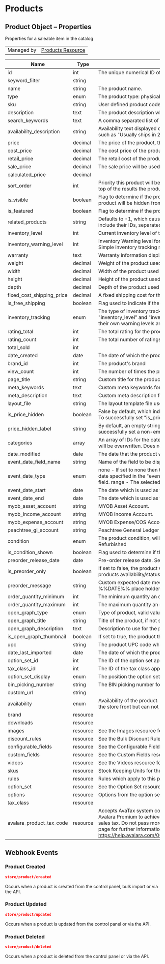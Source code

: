 # Products

## Product Object – Properties

Properties for a saleable item in the catalog

|||
|---|---|
| Managed by | [Products Resource](/api/?BasicAuth#products-resource)

| Name | Type | Description |
| --- | --- | --- |
| id | int | The unique numerical ID of the product, increments sequentially |
| keyword_filter | string |
| name | string | The product name. |
| type | enum | The product type: physical - a physical stock unit digital - a digital download |
| sku | string | User defined product code/stock keeping unit (SKU). |
| description | text | The product description which can include HTML formatting. |
| search_keywords | text | A comma separated list of keywords that can be used to locate the product when searching the store. |
| availability_description | string | Availability text displayed on the checkout page under the product title telling the customer how long it will normally take to ship this product, such as "Usually ships in 24 hours". |
| price | decimal | The price of the product, the price should include or exclude tax based on the store settings. |
| cost_price | decimal | The cost price of the product, stored for reference only, it is not used or displayed anywhere on the store. |
| retail_price | decimal | The retail cost of the product, if entered the retail cost price will be shown on the product page. |
| sale_price | decimal | The sale price will be used instead of value in the price field when calculating the products cost if entered. |
| calculated_price | decimal |
| sort_order | int | Priority this product will be given when included in product lists on category pages and search results. The lower the number, the closer to the top of the results the product will be. |
| is_visible | boolean | Flag to determine if the product should be displayed to customers browsing the store or not. If true the product will be displayed, false the product will be hidden from view. |
| is_featured | boolean | Flag to determine if the product should be included in "featured products" panel when viewing the store. |
| related_products | string | Defaults to -1, which causes the store to automatically generate a list of related products. To manually specify the list of related products, include their IDs, separated by commas. For example, "3, 6, 7, 21". |
| inventory_level | int | Current inventory level of the product. Simple inventory tracking must be enabled (See the inventory_tracking field) for this to take any effect. |
| inventory_warning_level | int | Inventory Warning level for the product. When the products inventory level drops below the warning level the store owner will be informed. Simple inventory tracking must be enabled (See the inventory_tracking field) for this to take any effect. |
| warranty | text | Warranty information displayed on the product page which can include HTML formatting. |
| weight | decimal | Weight of the product used which can be used when calculating shipping costs. |
| width | decimal | Width of the product used which can be used when calculating shipping costs. |
| height | decimal | Height of the product used which can be used when calculating shipping costs. |
| depth | decimal | Depth of the product used which can be used when calculating shipping costs. |
| fixed_cost_shipping_price | decimal | A fixed shipping cost for the product, if defined the value will be used during checkout instead of normal shipping cost calculation. |
| is_free_shipping | boolean | Flag used to indicate if the product has free shipping or not. If true the shipping cost for the product will be zero. |
| inventory_tracking | enum | The type of inventory tracking for the product: none - inventory levels will not be tracked. simple - inventory levels will be tracked using the "inventory_level" and "inventory_warning_level" fields. sku - inventory levels will be tracked based on individual product options which maintain their own warning levels and inventory levels. |
| rating_total | int | The total rating for the product. |
| rating_count | int | The total number of ratings the product has had. |
| total_sold | int |
| date_created | date | The date of which the product was created. |
| brand_id | int | The product's brand |
| view_count | int | The number of times the product has been viewed. |
| page_title | string | Custom title for the products page, if not defined the product name will be used as the page title. |
| meta_keywords | text | Custom meta keywords for the product page, if not defined the store default keywords will be used. |
| meta_description | text | Custom meta description for the product page, if not defined the store default meta description will be used. |
| layout_file | string | The layout template file used to render this category. |
| is_price_hidden | boolean | False by default, which indicates that the price of this product should be shown on the product page. If set to "true", the price is hidden. NOTE: To successfully set "is_price_hidden" to "true", the "availability" value must be "disabled". |
| price_hidden_label | string | By default, an empty string. If "is_price_hidden" is "true", the value of "price_hidden_label" is displayed instead of the price. NOTE: To successfully set a non-empty string value for "price_hidden_label", the "availability" value must be "disabled". |
| categories | array | An array of IDs for the categories this product belongs to. When updating a product, if an array of categories is supplied all product categories will be overwritten. Does not accept more than 1,000 ID values. |
| date_modified | date | The date that the product was last modified. |
| event_date_field_name | string | Name of the field to be displayed on the product page when selecting the "delivery/event" date. |
| event_date_type | enum | none - If set to none then the event/delivery date requirement and field will be disabled. after - The selected date must fall either on or after the date specified in the "event_date_start" field. before - The selected date must fall either before or on the date specified in the "event_date_end" field. range - The selected date must fall between the "event_date_start" and "event_date_end" dates. |
| event_date_start | date | The date which is used as the "after" date when the product requires the customer to select a delivery/event date. |
| event_date_end | date | The date which is used as the "before" date when the product requires the customer to select a delivery/event date. |
| myob_asset_account | string | MYOB Asset Account. |
| myob_income_account | string | MYOB Income Account. |
| myob_expense_account | string | MYOB Expense/COS Account. |
| peachtree_gl_account | string | Peachtree General Ledger Account. |
| condition | enum | The product condition, will be shown on the product page if the value of the "is_condition_shown" field is true. Possible values: New, Used, Refurbished |
| is_condition_shown | boolean | Flag used to determine if the product condition is shown to the customer on the product page. |
| preorder_release_date | date | Pre-order release date. See availability field for details on setting a products availability to accept pre-orders. |
| is_preorder_only | boolean | If set to false, the product will not change its availability from preorder to available on the release date. Otherwise on the release date the products availability/status will change to available. |
| preorder_message | string | Custom expected date message to display on the product page, if undefined the message defaults to the store wide setting. Can contain the %%DATE%% place holder which will be substituted for the release date |
| order_quantity_minimum | int | The minimum quantity an order has to contain to be able to purchase this product. |
| order_quantity_maximum | int | The maximum quantity an order can contain when purchasing the product. |
| open_graph_type | enum | Type of product, valid values are: product album book drink food game movie song tv_show |
| open_graph_title | string | Title of the product, if not specified the product name will be used instead. |
| open_graph_description | text | Description to use for the product, if not specified then the meta_description will be used instead. |
| is_open_graph_thumbnail | boolean | If set to true, the product thumbnail image will be used as the open graph image. |
| upc | string | The product UPC code which is used in feeds for shopping comparison sites. |
| date_last_imported | date | The date of which the product was last imported using the bulk importer. |
| option_set_id | int | The ID of the option set applied to the product. Note: To remove the option set off the product, set the value to "null" on update. |
| tax_class_id | int | The ID of the tax class applied to the product. NOTE: Value ignored if automatic tax is enabled. |
| option_set_display | enum | The position the option set options will be displayed on the product page. |
| bin_picking_number | string | The BIN picking number for the product. |
| custom_url | string |
| availability | enum | Availability of the product. availability options: available - The product can be purchased in the store front. disabled - The product is listed in the store front but can not be purchased. preorder - The product is listed for pre-orders. |
| brand | resource |
| downloads | resource |
| images | resource | See the Images resource for information. |
| discount_rules | resource | See the Bulk Discount Rules resource for information. |
| configurable_fields | resource | See the Configurable Fields resource for information. |
| custom_fields | resource | See the Custom Fields resource for information. |
| videos | resource | See the Videos resource for information. |
| skus | resource | Stock Keeping Units for the product. See the SKU resource for the definition of a sku object. |
| rules | resource | Rules which apply to this product only which are based on the products Option Set. See Rules resource for information. |
| option_set | resource | See the Option Set resource for information. |
| options | resource | Options from the option set applied to the product. See the Product Options resource for information. |
| tax_class | resource |
| avalara_product_tax_code | resource | Accepts AvaTax system codes that identify products and services that fall into special sales tax categories. Allows merchants that subscribe to Avalara Premium to achieve increased accuracy in sales tax calculations. Stores without Avalara Premium will ignore the code when calculating sales tax. Do not pass more than one code. The codes are case-sensitive. Refer to the "AvaTax System tax codes" section of the following page for further information and the full list of codes: https://help.avalara.com/000_AvaTax_Calc/000AvaTaxCalc_User_Guide/040_Managing_Tax_Profiles/050_Tax_Codes/001_What_is_a_Tax_Code |

## Webhook Events

### Product Created

```json
store/product/created
```

Occurs when a product is created from the control panel, bulk import or via the API.

### Product Updated

```json
store/product/updated
```

Occurs when a product is updated from the control panel or via the API.


### Product Deleted

```json
store/product/deleted
```

Occurs when a product is deleted from the control panel or via the API.
